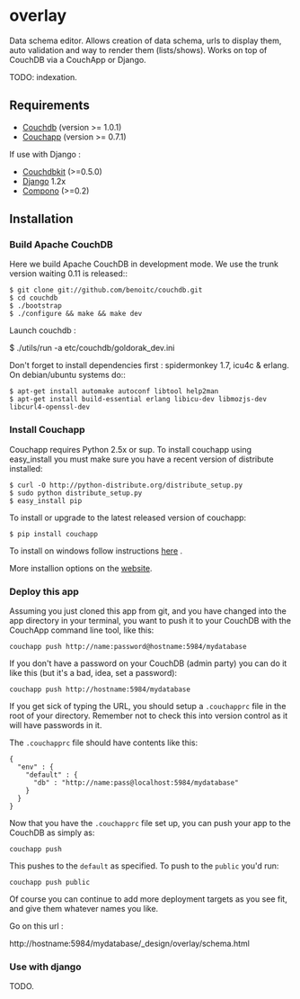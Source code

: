 # overlay

Data schema editor. Allows creation of data schema, urls to display
them, auto validation and way to render them (lists/shows). Works on top
of CouchDB via a CouchApp or Django.

TODO: indexation.

## Requirements 

 * [Couchdb](http://apache.couchdb.orh) (version >= 1.0.1)
 * [Couchapp](http://couchapp.org) (version >= 0.7.1)
 
If use with Django : 

 * [Couchdbkit](http://couchdbkit.org) (>=0.5.0)
 * [Django](http://www.djangoproject.org) 1.2x 
 * [Compono](https://github.com/benoitc/mt-compono/) (>=0.2)

## Installation
 
### Build Apache CouchDB

Here we build Apache CouchDB in development mode. We use the trunk version 
waiting 0.11 is released::

	$ git clone git://github.com/benoitc/couchdb.git
	$ cd couchdb
	$ ./bootstrap
	$ ./configure && make && make dev
	
Launch couchdb :

  $ ./utils/run -a etc/couchdb/goldorak_dev.ini
	
Don't forget to install dependencies first : spidermonkey 1.7, icu4c & erlang. On debian/ubuntu systems do::

	$ apt-get install automake autoconf libtool help2man
	$ apt-get install build-essential erlang libicu-dev libmozjs-dev libcurl4-openssl-dev

### Install Couchapp

Couchapp requires Python 2.5x or sup. To install couchapp using
easy_install you must make sure you have a recent version of distribute installed:

    $ curl -O http://python-distribute.org/distribute_setup.py
    $ sudo python distribute_setup.py
    $ easy_install pip

To install or upgrade to the latest released version of couchapp:

    $ pip install couchapp

To install on windows follow instructions
[here](http://www.couchapp.org/page/windows-python-installers) .

More installion options on the
[website](http://www.couchapp.org/page/installing).


### Deploy this app

Assuming you just cloned this app from git, and you have changed into the app directory in your terminal, you want to push it to your CouchDB with the CouchApp command line tool, like this:

    couchapp push http://name:password@hostname:5984/mydatabase

If you don't have a password on your CouchDB (admin party) you can do it like this (but it's a bad, idea, set a password):

    couchapp push http://hostname:5984/mydatabase

If you get sick of typing the URL, you should setup a `.couchapprc` file in the root of your directory. Remember not to check this into version control as it will have passwords in it.

The `.couchapprc` file should have contents like this:

    {
      "env" : {
        "default" : {
          "db" : "http://name:pass@localhost:5984/mydatabase"
        }
      }
    }

Now that you have the `.couchapprc` file set up, you can push your app to the CouchDB as simply as:

    couchapp push

This pushes to the `default` as specified. To push to the `public` you'd run:

    couchapp push public

Of course you can continue to add more deployment targets as you see fit, and give them whatever names you like.

Go on this url :

   http://hostname:5984/mydatabase/_design/overlay/schema.html


### Use with django

TODO.



